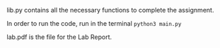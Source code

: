 lib.py contains all the necessary functions to complete the assignment.

In order to run the code, run in the terminal ```python3 main.py```

lab.pdf is the file for the Lab Report.
